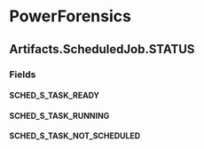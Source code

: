 ﻿# PowerForensics


## Artifacts.ScheduledJob.STATUS

### Fields

#### SCHED_S_TASK_READY

#### SCHED_S_TASK_RUNNING

#### SCHED_S_TASK_NOT_SCHEDULED
